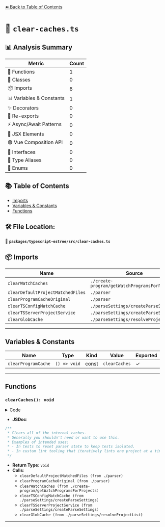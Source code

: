 [⬅️ Back to Table of Contents](../../../index.md)

# 📄 `clear-caches.ts`

## 📊 Analysis Summary

| Metric | Count |
|--------|-------|
| 🔧 Functions | 1 |
| 🧱 Classes | 0 |
| 📦 Imports | 6 |
| 📊 Variables & Constants | 1 |
| ✨ Decorators | 0 |
| 🔄 Re-exports | 0 |
| ⚡ Async/Await Patterns | 0 |
| 💠 JSX Elements | 0 |
| 🟢 Vue Composition API | 0 |
| 📐 Interfaces | 0 |
| 📑 Type Aliases | 0 |
| 🎯 Enums | 0 |

## 📚 Table of Contents

- [Imports](#imports)
- [Variables & Constants](#variables-constants)
- [Functions](#functions)

## 🛠️ File Location:
📂 **`packages/typescript-estree/src/clear-caches.ts`**

## 📦 Imports

| Name | Source |
|------|--------|
| `clearWatchCaches` | `./create-program/getWatchProgramsForProjects` |
| `clearDefaultProjectMatchedFiles` | `./parser` |
| `clearProgramCacheOriginal` | `./parser` |
| `clearTSConfigMatchCache` | `./parseSettings/createParseSettings` |
| `clearTSServerProjectService` | `./parseSettings/createParseSettings` |
| `clearGlobCache` | `./parseSettings/resolveProjectList` |


---

## Variables & Constants

| Name | Type | Kind | Value | Exported |
|------|------|------|-------|----------|
| `clearProgramCache` | `() => void` | const | `clearCaches` | ✓ |


---

## Functions

### `clearCaches(): void`

<details><summary>Code</summary>

```ts
export function clearCaches(): void {
  clearDefaultProjectMatchedFiles();
  clearProgramCacheOriginal();
  clearWatchCaches();
  clearTSConfigMatchCache();
  clearTSServerProjectService();
  clearGlobCache();
}
```
</details>

- **JSDoc**:
```ts
/**
 * Clears all of the internal caches.
 * Generally you shouldn't need or want to use this.
 * Examples of intended uses:
 * - In tests to reset parser state to keep tests isolated.
 * - In custom lint tooling that iteratively lints one project at a time to prevent OOMs.
 */
```

- **Return Type**: `void`
- **Calls**:
  - `clearDefaultProjectMatchedFiles (from ./parser)`
  - `clearProgramCacheOriginal (from ./parser)`
  - `clearWatchCaches (from ./create-program/getWatchProgramsForProjects)`
  - `clearTSConfigMatchCache (from ./parseSettings/createParseSettings)`
  - `clearTSServerProjectService (from ./parseSettings/createParseSettings)`
  - `clearGlobCache (from ./parseSettings/resolveProjectList)`

---